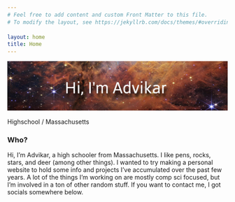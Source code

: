 ```yaml
---
# Feel free to add content and custom Front Matter to this file.
# To modify the layout, see https://jekyllrb.com/docs/themes/#overriding-theme-defaults

layout: home
title: Home
---
```

<link rel="stylesheet" href="assets/main.css">

<img src="/img/banner.jpg" alt="">

Highschool / Massachusetts 

### Who?
<div class="bio animate__animated animate__shakeX">
        <p class="bio-text">
          Hi, I’m Advikar, a high schooler from Massachusetts. I like pens, rocks, stars, and deer (among other things). I wanted to try making a personal website to hold some info and projects I’ve accumulated over the past few years. A lot of the things I’m working on are mostly comp sci focused, but I’m involved in a ton of other random stuff. If you want to contact me, I got socials somewhere below. 
        </p>
      </div>

<script src="https://kit.fontawesome.com/9e06b409af.js" crossorigin="anonymous"></script>
<a href="https://github.com/{{ site.github_username }}" title="GitHub"><i class="fa-brands fa-github"></i></a>
<a href="https://open.spotify.com/user/{{ site.spotify_id }}" title="Last FM"><i class="fa-brands fa-spotify"></i></a>
<a href="https://discord.com/users/{{ site.discord_id }}" title="Discord"><i class="fa-brands fa-discord"></i></a>


            